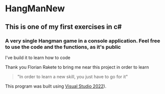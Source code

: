 # HangManNew

## This is one of my first exercises in c#
### A very single Hangman game in a console application. Feel free to use the code and the functions, as it's public

I've build it to learn how to code

Thank you Florian Rakete to bring me near this project in order to learn
> "In order to learn a new skill, you just have to go for it"

This program was built using [Visual Studio 2022](https://visualstudio.microsoft.com/)).
